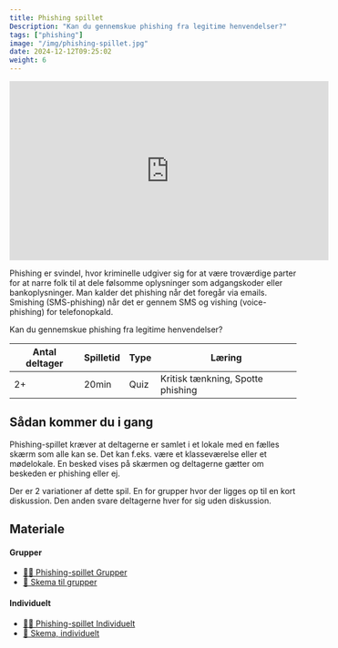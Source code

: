 ```yaml
---
title: Phishing spillet
Description: "Kan du gennemskue phishing fra legitime henvendelser?"
tags: ["phishing"]
image: "/img/phishing-spillet.jpg"
date: 2024-12-12T09:25:02
weight: 6
---
```


<iframe width="560" height="315" src="https://www.youtube.com/embed/Djn4zzVyLvQ?si=VKvFNCEoHjdsAH9_" title="YouTube video player" frameborder="0" allow="accelerometer; autoplay; clipboard-write; encrypted-media; gyroscope; picture-in-picture; web-share" referrerpolicy="strict-origin-when-cross-origin" allowfullscreen></iframe>

Phishing er svindel, hvor kriminelle udgiver sig for at være troværdige parter for at narre folk til at dele følsomme oplysninger som adgangskoder eller bankoplysninger. Man kalder det phishing når det foregår via emails. Smishing (SMS-phishing) når det er gennem SMS og vishing (voice-phishing) for telefonopkald.

Kan du gennemskue phishing fra legitime henvendelser?

| Antal deltager | Spilletid | Type | Læring                            |
| -------------- | --------- | ---- | --------------------------------- |
| 2+             | 20min     | Quiz | Kritisk tænkning, Spotte phishing |

## Sådan kommer du i gang

Phishing-spillet kræver at deltagerne er samlet i et lokale med en fælles skærm som alle kan se. Det kan f.eks. være et klasseværelse eller et mødelokale. En besked vises på skærmen og deltagerne gætter om beskeden er phishing eller ej.

Der er 2 variationer af dette spil. En for grupper hvor der ligges op til en kort diskussion. Den anden svare deltagerne hver for sig uden diskussion.

## Materiale

#### Grupper

- [🧑‍🏫 Phishing-spillet Grupper](/files/phishing/Phishing-spillet-Grupper.pptx)
- [📝 Skema til grupper](/files/phishing/Skema%20til%20grupper.docx)

#### Individuelt

- [🧑‍🏫 Phishing-spillet Individuelt](/files/phishing/Phishing-spillet-Grupper.pptx)
- [📝 Skema, individuelt](/files/phishing/Skema%2C%20individuelt.docx)
